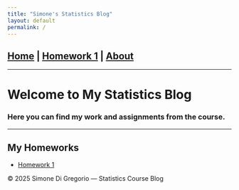 ```yaml
---
title: "Simone's Statistics Blog"
layout: default
permalink: /
---
```

[Home](/) | [Homework 1](homework1/) | [About](about/)
---

---
# Welcome to My Statistics Blog
### Here you can find my work and assignments from the course.
---

## My Homeworks

- [Homework 1](homework1/index.html)

© 2025 Simone Di Gregorio — Statistics Course Blog